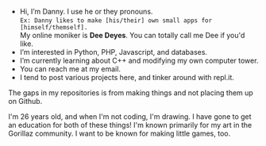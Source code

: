 - Hi, I’m Danny. I use he or they pronouns. <br/>`Ex: Danny likes to make [his/their] own small apps for [himself/themself].` <br/>My online moniker is **Dee Deyes**. You can totally call me Dee if you'd like.
- I’m interested in Python, PHP, Javascript, and databases.
- I’m currently learning about C++ and modifying my own computer tower.
- You can reach me at my email.
- I tend to post various projects here, and tinker around with repl.it.

The gaps in my repositories is from making things and not placing them up on Github.

I'm 26 years old, and when I'm not coding, I'm drawing. I have gone to get an education for both of these things! I'm known primarily for my art in the Gorillaz community. I want to be known for making little games, too.
